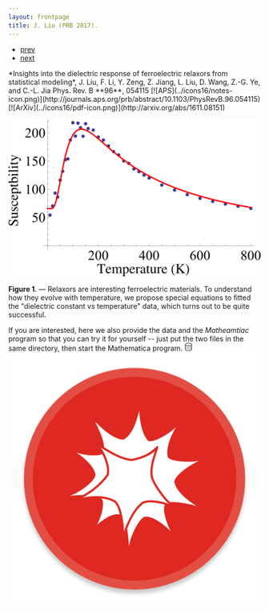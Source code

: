 ```yaml
---
layout: frontpage
title: J. Liu (PRB 2017).
---
```


<div class="navbar">
  <div class="navbar-inner">
      <ul class="nav">
          <li><a href="fittings.html">prev</a></li>
          <li><a href="fittings.html">next</a></li>
      </ul>
  </div>
</div>
*Insights into the dielectric response of ferroelectric relaxors from statistical modeling*,
J. Liu, F. Li, Y. Zeng, Z. Jiang, L. Liu, D. Wang, Z.-G. Ye, and C.-L. Jia
Phys. Rev. B **96**, 054115 
[![APS](../icons16/notes-icon.png)](http://journals.aps.org/prb/abstract/10.1103/PhysRevB.96.054115)
[![ArXiv](../icons16/pdf-icon.png)](http://arxiv.org/abs/1611.08151)

![J. Liu et al. (PRB 2017) Fig. 1](../../assets/bigpublpics/fittings_Fig_1.png)

**Figure 1**. &mdash; Relaxors are interesting ferroelectric materials.
To understand how they evolve with temperature, we propose special
equations to fitted the "dielectric constant vs temperature" data, which
turns out to be quite successful. 

If you are interested, here we also provide the data and the
*Matheamtiac* program so that you can try it for yourself -- just put
the two files in the same directory, then start the Mathematica program.
[![DATA](../icons16/data-icon.png)](../../assets/fittings/MC_results_2.DAT)
[![Program](../icons16/mathematica-icon.png)](../../assets/fittings/maxwell_fitting_fig1.nb)
